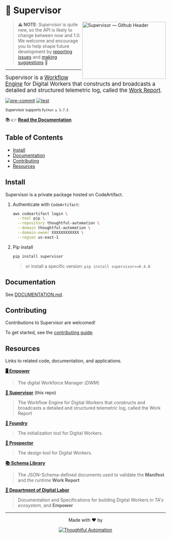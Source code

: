 # 👷 Supervisor

<img
  title="Supervisor"
  alt="Supervisor — Github Header"
  width="262px"
  height="179.5px"
  align="right"
  src="https://user-images.githubusercontent.com/1096881/147704110-3116d1e3-c278-45d6-b99a-209faf2b17e0.png"
/>

> **:warning: NOTE**: *Supervisor* is quite new, so the API is likely to
> change between now and 1.0. We welcome and encourage you to help shape future
> development by [reporting issues][git:issues] and
> [making suggestions][url:notion-feedback] 💖

---
<big>Supervisor is a <u>Workflow Engine</u> for Digital Workers that constructs
and broadcasts a detailed and structured telemetric log, called the <u>Work Report</u>.</big>

[![pre-commit](https://github.com/thoughtful-automation/supervisor/workflows/pre-commit/badge.svg?event=push)](https://github.com/thoughtful-automation/supervisor/actions?query=workflow%3Apre-commit+event%3Apush)
[![test](https://github.com/thoughtful-automation/supervisor/workflows/test/badge.svg?event=push)](https://github.com/thoughtful-automation/supervisor/actions?query=workflow%3Atest+event%3Apush)

<small>Supervisor supports `Python ≥ 3.7.5`</small>

:books: 👉️ **[Read the Documentation](DOCUMENTATION.md)**

## Table of Contents

- [Install](#install)
- [Documentation](#documentation)
- [Contributing](#contributing)
- [Resources](#resources)

## Install

Supervisor is a private package hosted on CodeArtifact.

1. Authenticate with `CodeArtifact`:

   ```bash
   aws codeartifact login \
     --tool pip \
     --repository thoughtful-automation \
     --domain thoughtful-automation \
     --domain-owner XXXXXXXXXXXX \
     --region us-east-1
   ```

2. Pip install

   ```bash
   pip install supervisor
   ```

   > or install a specific version: `pip install supervisor==0.4.0`

## Documentation

See [DOCUMENTATION.md](DOCUMENTATION.md).

## Contributing

Contributions to Supervisor are welcomed!

To get started, see the [contributing guide](CONTRIBUTING.md).

## Resources

Links to related code, documentation, and applications.

[**🖥 Empower**][url:dwm]

> The digital Workforce Manager (*DWM*)

[**👷 Supervisor**][url:supervisor] (this repo)

> The Workflow Engine for Digital Workers that constructs
and broadcasts a detailed and structured telemetric log, called the Work Report

[**:robot: Foundry**][url:otto]

> The initialization tool for Digital Workers.

[**🔀 Prospector**][url:prospector]

> The design tool for Digital Workers.

[**:books: Schema Library**][url:schema-lib]

  > The JSON-Schema-defined documents used to validate the **Manifest** and the
  > runtime **Work Report**

[**:eagle: Department of Digital
  Labor**][url:dodl]

> Documentation and Specifications for building Digital Workers in *TA's
> ecosystem*, and **Empower**

---

<div align="center">

  Made with ❤️ by

  [![Thoughtful Automation](https://user-images.githubusercontent.com/1096881/141985289-317c2e72-3c2d-4e6b-800a-0def1a05f599.png)][url:ta]

</div>

<!--  Link References -->

[url:ta]: https://www.thoughtfulautomation.com/
[url:dwm]: https://app.thoughtfulautomation.com/
[url:supervisor]: https://github.com/Thoughtful-Automation/supervisor
[url:otto]: https://github.com/Thoughtful-Automation/otto
[url:prospector]: https://github.com/Thoughtful-Automation/prospector
[url:dodl]: https://github.com/Thoughtful-Automation/dodl
[url:schema-lib]: https://github.com/Thoughtful-Automation/schemas
[url:notion-feedback]:
    https://www.notion.so/thoughtfulautomation/Feedback-Feature-Requests-5716a73769ea4e0cba398e921eab44b5
[git:issues]: https://github.com/Thoughtful-Automation/supervisor/issues
